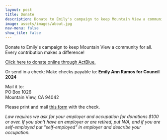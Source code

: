 ```yaml
---
layout: post
title: Donate
description: Donate to Emily's campaign to keep Mountain View a community for all. Every contribution makes a difference!
image: assets/images/about.jpg
nav-menu: false
show_tile: false
---
```


Donate to Emily's campaign to keep Mountain View a community for all. Every contribution makes a difference!  
  
[Click here to donate online through ActBlue.](https://secure.actblue.com/donate/emily-ann-ramos-for-council-2024-1)
    
Or send in a check: Make checks payable to: **Emily Ann Ramos for Council 2024**  
  
Mail it to:  
PO Box 1026  
Mountain View, CA 94042  
  
Please print and mail [this form](PrintableDonationForm.pdf) with the check.  
  
*Law requires we ask for your employer and occupation for donations $100 or over. If you don't have an employer or are retired, put N/A, and if you are self-employed put "self-employed" in employer and describe your occupation.*  